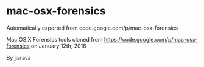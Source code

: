 # mac-osx-forensics
Automatically exported from code.google.com/p/mac-osx-forensics

Mac OS X Forensics tools cloned from https://code.google.com/p/mac-osx-forensics on January 12th, 2016

By jjarava

